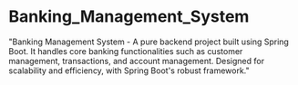 # Banking_Management_System
"Banking Management System - A pure backend project built using Spring Boot. It handles core banking functionalities such as customer management, transactions, and account management. Designed for scalability and efficiency, with Spring Boot's robust framework."
